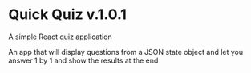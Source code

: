 # Quick Quiz v.1.0.1
A simple React quiz application 

An app that will display questions from a JSON state object and let you answer 1 by 1 and show the results at the end